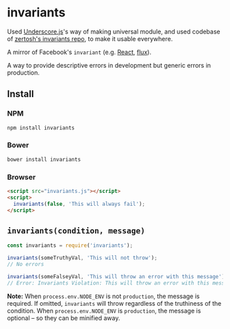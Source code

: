 # invariants

Used [Underscore.js](https://github.com/jashkenas/underscore)'s way of making universal module, and used codebase of [zertosh's invariants repo](https://github.com/zertosh/invariant), to make it usable everywhere.

A mirror of Facebook's `invariant` (e.g. [React](https://github.com/facebook/react/blob/v0.13.3/src/vendor/core/invariant.js), [flux](https://github.com/facebook/flux/blob/2.0.2/src/invariant.js)).

A way to provide descriptive errors in development but generic errors in production.


## Install

### NPM
```sh
npm install invariants
```
### Bower
```sh
bower install invariants
```
### Browser
```html
<script src="invariants.js"></script>
<script>
  invariants(false, 'This will always fail');
</script>
```


## `invariants(condition, message)`

```js
const invariants = require('invariants');

invariants(someTruthyVal, 'This will not throw');
// No errors

invariants(someFalseyVal, 'This will throw an error with this message');
// Error: Invariants Violation: This will throw an error with this message
```

**Note:** When `process.env.NODE_ENV` is not `production`, the message is required. If omitted, `invariants` will throw regardless of the truthiness of the condition. When `process.env.NODE_ENV` is `production`, the message is optional – so they can be minified away.